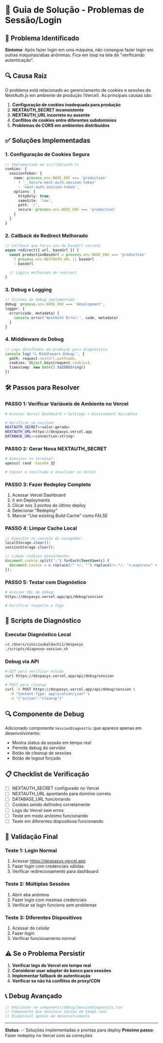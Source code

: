 # 🔧 Guia de Solução - Problemas de Sessão/Login

## 🚨 Problema Identificado

**Sintoma**: Após fazer login em uma máquina, não consegue fazer login em outras máquinas/abas anônimas. Fica em loop na tela de "verificando autenticação".

## 🔍 Causa Raiz

O problema está relacionado ao gerenciamento de cookies e sessões do NextAuth.js em ambiente de produção (Vercel). As principais causas são:

1. **Configuração de cookies inadequada para produção**
2. **NEXTAUTH_SECRET inconsistente**
3. **NEXTAUTH_URL incorreto ou ausente**
4. **Conflitos de cookies entre diferentes subdomínios**
5. **Problemas de CORS em ambientes distribuídos**

## ✅ Soluções Implementadas

### 1. **Configuração de Cookies Segura**
```typescript
// Implementado em src/lib/auth.ts
cookies: {
  sessionToken: {
    name: process.env.NODE_ENV === 'production' 
      ? '__Secure-next-auth.session-token' 
      : 'next-auth.session-token',
    options: {
      httpOnly: true,
      sameSite: 'lax',
      path: '/',
      secure: process.env.NODE_ENV === 'production'
    }
  }
}
```

### 2. **Callback de Redirect Melhorado**
```typescript
// Callback que força uso do baseUrl correto
async redirect({ url, baseUrl }) {
  const productionBaseUrl = process.env.NODE_ENV === 'production' 
    ? process.env.NEXTAUTH_URL || baseUrl
    : baseUrl
  
  // Lógica melhorada de redirect
}
```

### 3. **Debug e Logging**
```typescript
// Sistema de debug implementado
debug: process.env.NODE_ENV === 'development',
logger: {
  error(code, metadata) {
    console.error('NextAuth Error:', code, metadata)
  }
}
```

### 4. **Middleware de Debug**
```typescript
// Logs detalhados em produção para diagnóstico
console.log('🔍 Middleware Debug:', {
  path: request.nextUrl.pathname,
  cookies: Object.keys(request.cookies),
  timestamp: new Date().toISOString()
})
```

## 🛠️ Passos para Resolver

### **PASSO 1: Verificar Variáveis de Ambiente no Vercel**

```bash
# Acessar Vercel Dashboard > Settings > Environment Variables

# Verificar se existem:
NEXTAUTH_SECRET=<valor-gerado>
NEXTAUTH_URL=https://despasys.vercel.app
DATABASE_URL=<connection-string>
```

### **PASSO 2: Gerar Nova NEXTAUTH_SECRET**

```bash
# Executar no terminal:
openssl rand -base64 32

# Copiar o resultado e atualizar no Vercel
```

### **PASSO 3: Fazer Redeploy Completo**

1. Acessar Vercel Dashboard
2. Ir em Deployments
3. Clicar nos 3 pontos do último deploy
4. Selecionar "Redeploy"
5. Marcar "Use existing Build Cache" como FALSE

### **PASSO 4: Limpar Cache Local**

```javascript
// Executar no console do navegador:
localStorage.clear();
sessionStorage.clear();

// Limpar cookies manualmente:
document.cookie.split(";").forEach(function(c) { 
  document.cookie = c.replace(/^ +/, "").replace(/=.*/, "=;expires=" + new Date().toUTCString() + ";path=/"); 
});
```

### **PASSO 5: Testar com Diagnóstico**

```bash
# Acessar URL de debug:
https://despasys.vercel.app/api/debug/session

# Verificar resposta e logs
```

## 🧪 Scripts de Diagnóstico

### **Executar Diagnóstico Local**
```bash
cd /Users/viniciusbaldochi1/despasys
./scripts/diagnose-session.sh
```

### **Debug via API**
```bash
# GET para verificar estado
curl https://despasys.vercel.app/api/debug/session

# POST para cleanup
curl -X POST https://despasys.vercel.app/api/debug/session \
  -H "Content-Type: application/json" \
  -d '{"action":"cleanup"}'
```

## 🔍 Componente de Debug

Adicionado componente `SessionDiagnostic` que aparece apenas em desenvolvimento:

- Mostra status da sessão em tempo real
- Permite debug do servidor
- Botão de cleanup de sessões
- Botão de logout forçado

## 📋 Checklist de Verificação

- [ ] NEXTAUTH_SECRET configurado no Vercel
- [ ] NEXTAUTH_URL apontando para domínio correto  
- [ ] DATABASE_URL funcionando
- [ ] Cookies sendo definidos corretamente
- [ ] Logs do Vercel sem erros
- [ ] Teste em modo anônimo funcionando
- [ ] Teste em diferentes dispositivos funcionando

## 🚀 Validação Final

### **Teste 1: Login Normal**
1. Acessar https://despasys.vercel.app
2. Fazer login com credenciais válidas
3. Verificar redirecionamento para dashboard

### **Teste 2: Múltiplas Sessões**
1. Abrir aba anônima
2. Fazer login com mesmas credenciais
3. Verificar se login funciona sem problemas

### **Teste 3: Diferentes Dispositivos**
1. Acessar do celular
2. Fazer login
3. Verificar funcionamento normal

## ⚠️ Se o Problema Persistir

1. **Verificar logs do Vercel em tempo real**
2. **Considerar usar adapter de banco para sessões**
3. **Implementar fallback de autenticação**
4. **Verificar se não há conflitos de proxy/CDN**

## 📞 Debug Avançado

```typescript
// Adicionar no components/debug/SessionDiagnostic.tsx
// Componente que monitora sessão em tempo real
// Disponível apenas em desenvolvimento
```

---

**Status**: ✅ Soluções implementadas e prontas para deploy
**Próximo passo**: Fazer redeploy no Vercel com as correções
